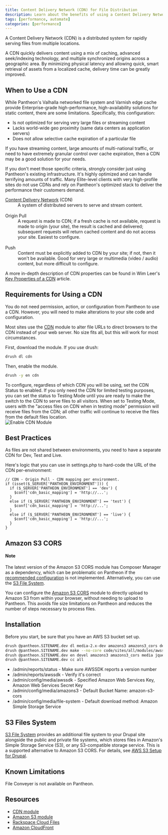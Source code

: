 ```yaml
---
title: Content Delivery Network (CDN) for File Distribution
description: Learn about the benefits of using a Content Delivery Network (CDN) on your Drupal site.
tags: [performance, automate]
categories: [performance]
---
```

A Content Delivery Network (CDN) is a distributed system for rapidly serving files from multiple locations.

A CDN quickly delivers content using a mix of caching, advanced seek/indexing technology, and multiple synchronized origins across a geographic area. By minimizing physical latency and allowing quick, smart retrieval of assets from a localized cache, delivery time can be greatly improved.

## When to Use a CDN

While Pantheon's Valhalla networked file system and Varnish edge cache provide Enterprise-grade high-performance, high-availability solutions for static content, there are some limitations. Specifically, this configuration:

- Is not optimized for serving very large files or streaming content
- Lacks world-wide geo proximity (same data centers as application servers)
- Does not allow selective cache expiration of a particular file

If you have streaming content, large amounts of multi-national traffic, or need to have extremely granular control over cache expiration, then a CDN may be a good solution for your needs.

If you don't meet those specific criteria, strongly consider just using Pantheon's existing infrastructure. It's highly optimized and can handle terrifying amounts of traffic. Many Elite-level  clients with very high-profile sites do not use CDNs and rely on Pantheon's optimized stack to deliver the performance their customers demand.

<dl>
	<dt>
<a href="http://en.wikipedia.org/wiki/Content_delivery_network">Content Delivery Network</a> (CDN)</dt>
	<dd>A system of distributed servers to serve and stream content.</dd><br>
	<dt>Origin Pull</dt>
	<dd>A request is made to CDN; if a fresh cache is not available, request is made to origin (your site), the result is cached and delivered; subsequent requests will return cached content and do not access your site. Easiest to configure.</dd><br>
	<dt>Push</dt>
	<dd>Content must be explicitly added to CDN by your site; if not, then it won't be available. Good for very large or multimedia (video / audio) content, but more difficult to configure.</dd>
</dl>

A more in-depth description of CDN properties can be found in Wim Leer's [Key Properties of a CDN](http://wimleers.com/article/key-properties-of-a-cdn) article.

## Requirements for Using a CDN

You do not need permission, action, or configuration from Pantheon to use a CDN. However, you will need to make alterations to your site code and configuration.

Most sites use the [CDN](https://drupal.org/project/cdn) module to alter file URLs to direct browsers to the CDN instead of your web server. No size fits all, but this will work for most circumstances.

First, download the module. If you use drush:
```bash
drush dl cdn
```
Then, enable the module.
```bash
drush -y en cdn
```
To configure, regardless of which CDN you will be using, set the CDN Status to enabled. If you only need the CDN for limited testing purposes, you can set the status to Testing Mode until you are ready to make the switch to the CDN to serve files to all visitors. When set to Testing Mode, users with the "access files on CDN when in testing mode" permission will receive files from the CDN; all other traffic will continue to receive the files from the default files location.<br />
 ![Enable CDN Module](/source/docs/assets/images/enable-cdn-module.png)
## Best Practices

As files are not shared between environments, you need to have a separate CDN for Dev, Test and Live.

Here's logic that you can use in settings.php to hard-code the URL of the CDN per-environment:

    // CDN - Origin Pull - CDN mapping per environment.
    if (isset($_SERVER['PANTHEON_ENVIRONMENT'])) {
      if ($_SERVER['PANTHEON_ENVIRONMENT'] == 'dev') {
        $conf['cdn_basic_mapping'] = 'http://...';
      }
      else if ($_SERVER['PANTHEON_ENVIRONMENT'] == 'test') {
        $conf['cdn_basic_mapping'] = 'http://...';
      }
      else if ($_SERVER['PANTHEON_ENVIRONMENT'] == 'live') {
        $conf['cdn_basic_mapping'] = 'http://...';
      }
    }

## Amazon S3 CORS

<div class="alert alert-info">
<h4>Note</h4>
The latest version of the Amazon S3 CORS module has Composer Manager as a dependency, which can be problematic on Pantheon if the <a href="/docs/unsupported-modules-plugins/#composer-manager">recommended configuration</a> is not implemented. Alternatively, you can use the <a href="/docs/content-delivery-network#s3-files-system">S3 File System</a>.
</div>

You can configure the [Amazon S3 CORS](https://drupal.org/project/amazons3_cors) module to directly upload to Amazon S3 from within your browser, without needing to upload to Pantheon. This avoids file size limitations on Pantheon and reduces the number of steps necessary to process files.

## Installation

Before you start, be sure that you have an AWS S3 bucket set up.

```bash
drush @pantheon.SITENAME.dev dl media-2.x-dev amazons3 amazons3_cors devel jquery_update awssdk views file_entity
drush @pantheon.SITENAME.dev make --no-core code/sites/all/modules/awssdk/awssdk.make code
drush @pantheon.SITENAME.dev en devel amazons3 amazons3_cors media jquery_update libraries awssdk views file_entity awssdk_ui
drush @pantheon.SITENAME.dev cc all

```
- /admin/reports/status - Make sure AWSSDK reports a version number
- /admin/reports/awssdk - Verify it's correct
- /admin/config/media/awssdk - Specified Amazon Web Services Key, Amazon Web Services Secret Key
- /admin/config/media/amazons3 - Default Bucket Name: amazon-s3-cors
- /admin/config/media/file-system - Default download method: Amazon Simple Storage Service

## S3 Files System

[S3 File System](https://www.drupal.org/project/s3fs) provides an additional file system to your Drupal site
alongside the public and private file systems, which stores files in Amazon's Simple Storage Service (S3), or any S3-compatible storage service. This is a supported alternative to Amazon S3 CORS. For details, see [AWS S3 Setup for Drupal](/docs/drupal-s3).

## Known Limitations

File Conveyer is not available on Pantheon.

## Resources

- [CDN module](http://drupal.org/project/cdn)
- [Amazon S3 module](http://drupal.org/project/amazons3)
- [Rackspace Cloud Files](http://www.rackspace.com/cloud/files/)
- [Amazon CloudFront](http://aws.amazon.com/cloudfront/)
